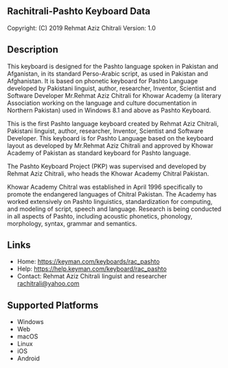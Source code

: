 Rachitrali-Pashto Keyboard Data
-------------------------------

Copyright:      (C) 2019 Rehmat Aziz Chitrali
Version:        1.0

Description
-----------

This keyboard is designed for the Pashto language spoken in Pakistan and Afganistan, in its standard Perso-Arabic script, as used in Pakistan and Afghanistan. It is based on phonetic keyboard for Pashto Language developed by Pakistani linguist, author, researcher, Inventor, Scientist and Software Developer Mr.Rehmat Aziz Chitrali for Khowar Academy (a literary Association working on the language and culture documentation in Northern Pakistan) used in Windows 8.1 and above as Pashto Keyboard.

This is the first Pashto language keyboard created by Rehmat Aziz Chitrali, Pakistani linguist, author, researcher, Inventor, Scientist and Software Developer. This keyboard is for Pashto Language based on the keyboard layout as developed by Mr.Rehmat Aziz Chitrali and approved by Khowar Academy of Pakistan as standard keyboard for Pashto language.

The Pashto Keyboard Project (PKP) was supervised and developed by Rehmat Aziz Chitrali, who heads the Khowar Academy Chitral Pakistan.

Khowar Academy Chitral was established in April 1996 specifically to promote the endangered languages of Chitral Pakistan. The Academy has worked extensively on Pashto linguistics, standardization for computing, and modeling of script, speech and language. Research is being conducted in all aspects of Pashto, including acoustic phonetics, phonology, morphology, syntax, grammar and semantics.

Links
-----


 * Home:    https://keyman.com/keyboards/rac_pashto
 * Help:    https://help.keyman.com/keyboard/rac_pashto
 * Contact: Rehmat Aziz Chitrali linguist and researcher <rachitrali@yahoo.com>

Supported Platforms
-------------------
 * Windows
 * Web
 * macOS
 * Linux
 * iOS
 * Android
